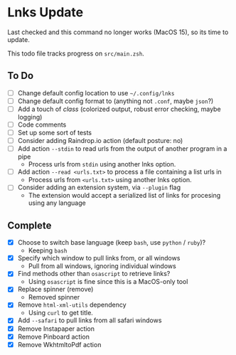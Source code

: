 # Lnks Update

Last checked and this command no longer works (MacOS 15), so its time to update.

This todo file tracks progress on `src/main.zsh`.

## To Do

- [ ] Change default config location to use `~/.config/lnks`
- [ ] Change default config format to (anything not `.conf`, maybe `json`?)
- [ ] Add a touch of *class* (colorized output, robust error checking, maybe logging)
- [ ] Code comments
- [ ] Set up some sort of tests
- [ ] Consider adding Raindrop.io action (default posture: no)
- [ ] Add action `--stdin` to read urls from the output of another program in a pipe
    - Process urls from `stdin` using another lnks option.
- [ ] Add action `--read <urls.txt>` to process a file containing a list urls in <format>
    - Process urls from `<urls.txt>` using another lnks option.
- [ ] Consider adding an extension system, via `--plugin` flag
    - The extension would accept a serialized list of links for procesing using any language

## Complete

- [x] Choose to switch base language (keep `bash`, use `python` / `ruby`)?
  - Keeping `bash`
- [x] Specify which window to pull links from, or all windows
  - Pull from all windows, ignoring individual windows
- [x] Find methods other than `osascript` to retrieve links?
  - Using `osascript` is fine since this is a MacOS-only tool
- [x] Replace spinner (remove)
  - Removed spinner
- [x] Remove `html-xml-utils` dependency
  - Using `curl` to get title.
- [x] Add `--safari` to pull links from all safari windows
- [x] Remove Instapaper action
- [x] Remove Pinboard action
- [x] Remove WkhtmltoPdf action
